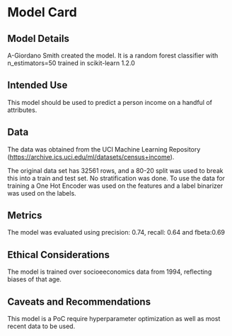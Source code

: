 # Model Card

## Model Details
A-Giordano Smith created the model. It is a random forest classifier with n_estimators=50 trained in scikit-learn 1.2.0

## Intended Use
This model should be used to predict a person income on a handful of attributes.

## Data
The data was obtained from the UCI Machine Learning Repository (https://archive.ics.uci.edu/ml/datasets/census+income). 

The original data set has 32561 rows, and a 80-20 split was used to break this into a train and test set. No stratification was done. To use the data for training a One Hot Encoder was used on the features and a label binarizer was used on the labels.

## Metrics
The model was evaluated using precision: 0.74, recall: 0.64 and fbeta:0.69

## Ethical Considerations
The model is trained over socioeeconomics data from 1994, reflecting biases of that age.

## Caveats and Recommendations
This model is a PoC require hyperparameter optimization as well as most recent data to be used.
